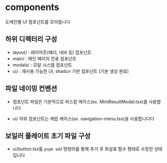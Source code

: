 # components

도메인별 UI 컴포넌트를 모아둡니다

## 하위 디렉터리 구성

- layout/ : 레이아웃(헤더, 네비 등) 컴포넌트
- main/ : 메인 페이지 전용 컴포넌트
- modals/ : 모달 시스템 컴포넌트
- ui/ : 재사용 가능한 UI, shadcn 기반 컴포넌트 (기본 생성 완료)

## 파일 네이밍 컨벤션

- 컴포넌트 파일은 기본적으로 파스칼 케이스(ex. MintResultModal.tsx)를 사용합니다

- ui/ 하위 컴포넌트는 케밥 케이스(ex. navigation-menu.tsx)을 사용합니다다

## 보일러 플레이트 초기 파일 구성

- ui/button.tsx를 `pnpm add` 명령어를 통해 추가 후 화살표 함수 형태로 수정한 상태입니다
